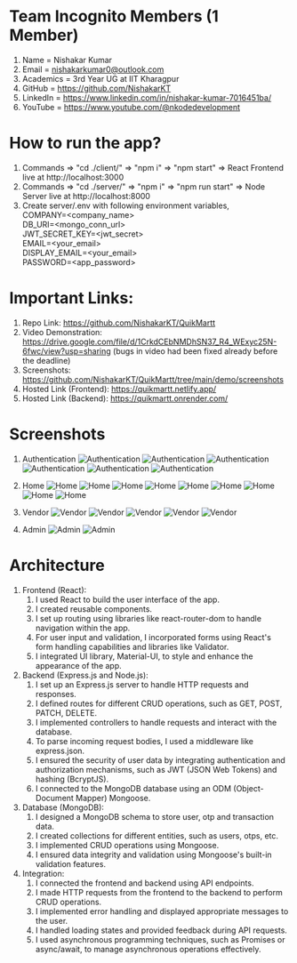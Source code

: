 # Team Incognito Members (1 Member)

1.  Name = Nishakar Kumar
2.  Email = nishakarkumar0@outlook.com
3.  Academics = 3rd Year UG at IIT Kharagpur
4.  GitHub = https://github.com/NishakarKT
5.  LinkedIn = https://www.linkedin.com/in/nishakar-kumar-7016451ba/
6.  YouTube = https://www.youtube.com/@nkodedevelopment

# How to run the app?

1. Commands => "cd ./client/" => "npm i" => "npm start" => React Frontend live at http://localhost:3000
2. Commands => "cd ./server/" => "npm i" => "npm run start" => Node Server live at http://localhost:8000
3. Create server/.env with following environment variables,<br>
   COMPANY=<company_name><br>
   DB_URI=<mongo_conn_url><br>
   JWT_SECRET_KEY=<jwt_secret><br>
   EMAIL=<your_email><br>
   DISPLAY_EMAIL=<your_email><br>
   PASSWORD=<app_password><br>

# Important Links:

1. Repo Link: https://github.com/NishakarKT/QuikMartt
2. Video Demonstration: https://drive.google.com/file/d/1CrkdCEbNMDhSN37_R4_WExyc25N-6fwc/view?usp=sharing (bugs in video had been fixed already before the deadline)
3. Screenshots: https://github.com/NishakarKT/QuikMartt/tree/main/demo/screenshots
4. Hosted Link (Frontend): https://quikmartt.netlify.app/
5. Hosted Link (Backend): https://quikmartt.onrender.com/

# Screenshots

1. Authentication
   ![Authentication](https://github.com/NishakarKT/QuikMartt/blob/main/demo/screenshots/auth_user.png?raw=true)
   ![Authentication](https://github.com/NishakarKT/QuikMartt/blob/main/demo/screenshots/auth_vendor.png?raw=true)
   ![Authentication](https://github.com/NishakarKT/QuikMartt/blob/main/demo/screenshots/auth_admin.png?raw=true)
   ![Authentication](https://github.com/NishakarKT/QuikMartt/blob/main/demo/screenshots/auth_google.png?raw=true)
   ![Authentication](https://github.com/NishakarKT/QuikMartt/blob/main/demo/screenshots/auth_otp.png?raw=true)
   ![Authentication](https://github.com/NishakarKT/QuikMartt/blob/main/demo/screenshots/auth_otp_mail.png?raw=true)

3. Home
   ![Home](https://github.com/NishakarKT/QuikMartt/blob/main/demo/screenshots/user_home_2.png?raw=true)
   ![Home](https://github.com/NishakarKT/QuikMartt/blob/main/demo/screenshots/user_home_3.png?raw=true)
   ![Home](https://github.com/NishakarKT/QuikMartt/blob/main/demo/screenshots/user_home_1.png?raw=true)
   ![Home](https://github.com/NishakarKT/QuikMartt/blob/main/demo/screenshots/user_home_dark.png?raw=true)
   ![Home](https://github.com/NishakarKT/QuikMartt/blob/main/demo/screenshots/user_orders.png?raw=true)
   ![Home](https://github.com/NishakarKT/QuikMartt/blob/main/demo/screenshots/user_profile.png?raw=true)
   ![Home](https://github.com/NishakarKT/QuikMartt/blob/main/demo/screenshots/user_wishlist.png?raw=true)
   ![Home](https://github.com/NishakarKT/QuikMartt/blob/main/demo/screenshots/user_cart_1.png?raw=true)
   ![Home](https://github.com/NishakarKT/QuikMartt/blob/main/demo/screenshots/user_cart_2.png?raw=true)

4. Vendor
   ![Vendor](https://github.com/NishakarKT/QuikMartt/blob/main/demo/screenshots/vendor_dashboard_1.png?raw=true)
   ![Vendor](https://github.com/NishakarKT/QuikMartt/blob/main/demo/screenshots/vendor_dashboard_2.png?raw=true)
   ![Vendor](https://github.com/NishakarKT/QuikMartt/blob/main/demo/screenshots/vendor_new.png?raw=true)
   ![Vendor](https://github.com/NishakarKT/QuikMartt/blob/main/demo/screenshots/vendor_products.png?raw=true)
   ![Vendor](https://github.com/NishakarKT/QuikMartt/blob/main/demo/screenshots/vendor_profile.png?raw=true)

5. Admin
   ![Admin](https://github.com/NishakarKT/QuikMartt/blob/main/demo/screenshots/admin_dashboard.png?raw=true)
   ![Admin](https://github.com/NishakarKT/QuikMartt/blob/main/demo/screenshots/admin_new.png?raw=true)

# Architecture

1. Frontend (React):
   1. I used React to build the user interface of the app.
   2. I created reusable components.
   3. I set up routing using libraries like react-router-dom to handle navigation within the app.
   4. For user input and validation, I incorporated forms using React's form handling capabilities and libraries like Validator.
   5. I integrated UI library, Material-UI, to style and enhance the appearance of the app.
2. Backend (Express.js and Node.js):
   1. I set up an Express.js server to handle HTTP requests and responses.
   2. I defined routes for different CRUD operations, such as GET, POST, PATCH, DELETE.
   3. I implemented controllers to handle requests and interact with the database.
   4. To parse incoming request bodies, I used a middleware like express.json.
   5. I ensured the security of user data by integrating authentication and authorization mechanisms, such as JWT (JSON Web Tokens) and hashing (BcryptJS).
   6. I connected to the MongoDB database using an ODM (Object-Document Mapper) Mongoose.
3. Database (MongoDB):
   1. I designed a MongoDB schema to store user, otp and transaction data.
   2. I created collections for different entities, such as users, otps, etc.
   3. I implemented CRUD operations using Mongoose.
   4. I ensured data integrity and validation using Mongoose's built-in validation features.
4. Integration:
   1. I connected the frontend and backend using API endpoints.
   2. I made HTTP requests from the frontend to the backend to perform CRUD operations.
   3. I implemented error handling and displayed appropriate messages to the user.
   4. I handled loading states and provided feedback during API requests.
   5. I used asynchronous programming techniques, such as Promises or async/await, to manage asynchronous operations effectively.
